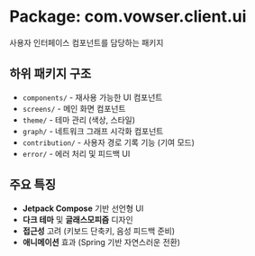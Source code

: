 # Package: com.vowser.client.ui

사용자 인터페이스 컴포넌트를 담당하는 패키지

## 하위 패키지 구조
- `components/` - 재사용 가능한 UI 컴포넌트
- `screens/` - 메인 화면 컴포넌트
- `theme/` - 테마 관리 (색상, 스타일)
- `graph/` - 네트워크 그래프 시각화 컴포넌트
- `contribution/` - 사용자 경로 기록 기능 (기여 모드)
- `error/` - 에러 처리 및 피드백 UI

## 주요 특징
- **Jetpack Compose** 기반 선언형 UI
- **다크 테마** 및 **글래스모피즘** 디자인
- **접근성** 고려 (키보드 단축키, 음성 피드백 준비)
- **애니메이션** 효과 (Spring 기반 자연스러운 전환)